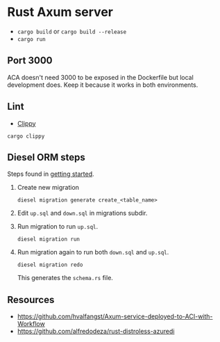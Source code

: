 # Rust Axum server

* `cargo build` or `cargo build --release`
* `cargo run`

## Port 3000

ACA doesn't need 3000 to be exposed in the Dockerfile but local development does. Keep it because it works in both environments.

## Lint

* [Clippy](https://github.com/rust-lang/rust-clippy)

```shell
cargo clippy
```

## Diesel ORM steps

Steps found in [getting started](https://diesel.rs/guides/getting-started.html).

1. Create new migration

    ```shell
    diesel migration generate create_<table_name>
    ```

2. Edit `up.sql` and `down.sql` in migrations subdir.

3. Run migration to run `up.sql`.

    ```shell
    diesel migration run
    ```

4. Run migration again to run both `down.sql` and `up.sql`.

    ```shell
    diesel migration redo
    ```

    This generates the `schema.rs` file. 

## Resources

* https://github.com/hvalfangst/Axum-service-deployed-to-ACI-with-Workflow
* https://github.com/alfredodeza/rust-distroless-azuredi